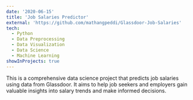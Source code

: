 ```yaml
---
date: '2020-06-15'
title: 'Job Salaries Predictor'
external: 'https://github.com/mathangpeddi/Glassdoor-Job-Salaries'
tech:
  - Python
  - Data Preprocessing
  - Data Visualization
  - Data Science
  - Machine Learning
showInProjects: true
---
```


This is a comprehensive data science project that predicts job salaries using data from Glassdoor. It aims to help job seekers and employers gain valuable insights into salary trends and make informed decisions.
